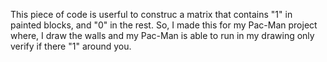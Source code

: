 This piece of code is userful to construc a matrix that contains "1" in painted blocks, and "0" in the rest. So, I made this for my Pac-Man project where, I draw the walls and my Pac-Man is able to run in my drawing only verify if there "1" around you.